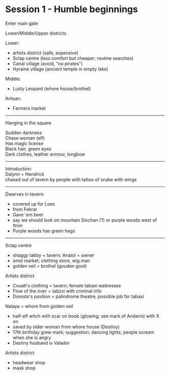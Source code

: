 # Session 1 - Humble beginnings

Enter main gate

Lower/Middle/Upper districts

Lower:

- artists district (safe, expensive)
- Sclap centre (less comfort but cheaper; routine searches)
- Canal village (avoid, "no pirates")
- Hyraine village (ancient temple in empty lake)

Middle:

- Lusty Leopard (whore house/brothel)

Artisan:

- Farmers market

-----------------

Hanging in the square

Sudden darkness  
Chase woman (elf)  
Has magic license  
Black hair, green eyes  
Dark clothes, leather armour, longbow

------------------------

Introduction:   
Dalynn + Hendrick  
chased out of tavern by people with tattoo of snake with wings

-------------------

Dwarves in tavern:

- covered up for Loes
- from Fekrar
- Gave 'em beer
- say we should look on mountain Siochan (?) or purple woods west of Itron
- Purple woods has green hags

-------------------

Sclap centre

- shaggy tabby = tavern; Anatol = owner
- smol market; clothing store, wig man
- golden veil = brothel (gouden goot)

Artists district

- Couatl's clothing = tavern; female tabaxi waitresses
- Flow of the river = tabzxi with criminal info
- Doresto's pavilion = palindrome theatre; possible job for tabaxi

Nalaya = whore from golden veil

- half-elf witch with scar on boob (glowing; see mark of Andarin) with X on
- saved by older woman from whore house (Destiny)
- 17th birthday grew mark; suggestion; dancing lights; people scream when she is angry
- Destiny husband is Valador

Artists district

- headwear shop
- mask shop
